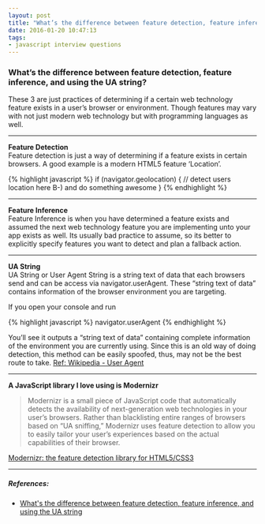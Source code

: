 ```yaml
---
layout: post
title: "What’s the difference between feature detection, feature inference, and using the UA string?"
date: 2016-01-20 10:47:13
tags:
- javascript interview questions
---
```


### What’s the difference between feature detection, feature inference, and using the UA string?

These 3 are just practices of determining if a certain web technology feature exists in a user’s browser or environment. Though features may vary with not just modern web technology but with programming languages as well.

-----

**Feature Detection** <br>
Feature detection is just a way of determining if a feature exists in certain browsers. A good example is a modern HTML5 feature ‘Location’.

{% highlight javascript %}
if (navigator.geolocation) {
  // detect users location here B-) and do something awesome
}
{% endhighlight %}

-----

**Feature Inference** <br>
Feature Inference is when you have determined a feature exists and assumed the next web technology feature you are implementing unto your app exists as well. Its usually bad practice to assume, so its better to explicitly specify features you want to detect and plan a fallback action.

-----

**UA String** <br>
UA String or User Agent String is a string text of data that each browsers send and can be access via navigator.userAgent. These “string text of data” contains information of the browser environment you are targeting.

If you open your console and run

{% highlight javascript %}
navigator.userAgent
{% endhighlight %}

You’ll see it outputs a “string text of data” containing complete information of the environment you are currently using. Since this is an old way of doing detection, this method can be easily spoofed, thus, may not be the best route to take. [Ref: Wikipedia - User Agent](https://en.wikipedia.org/wiki/User_agent)

-----

**A JavaScript library I love using is Modernizr**

> Modernizr is a small piece of JavaScript code that automatically detects the availability of next-generation web technologies in your user’s browsers. Rather than blacklisting entire ranges of browsers based on “UA sniffing,” Modernizr uses feature detection to allow you to easily tailor your user’s experiences based on the actual capabilities of their browser.

[Modernizr: the feature detection library for HTML5/CSS3](https://modernizr.com/)

-----

##### **References:**

- [What's the difference between feature detection, feature inference, and using the UA string](http://stackoverflow.com/a/20105074/4538744)
